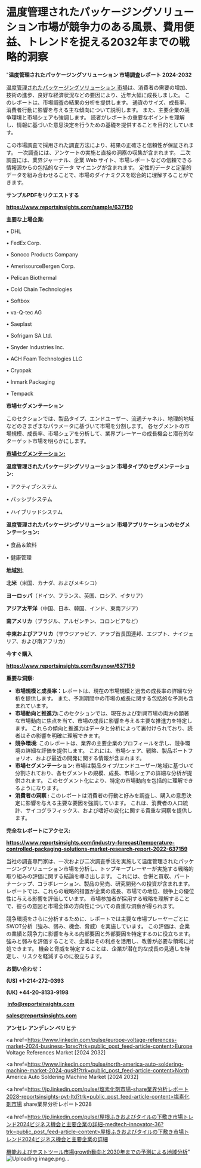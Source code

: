 # 温度管理されたパッケージングソリューション市場が競争力のある風景、費用便益、トレンドを捉える2032年までの戦略的洞察

"<strong>温度管理されたパッケージングソリューション 市場調査レポート 2024-2032</strong>

<a href=https://www.reportsinsights.com/sample/637159>温度管理されたパッケージングソリューション 市場</a>は、消費者の需要の増加、技術の進歩、良好な経済状況などの要因により、近年大幅に成長しました。 このレポートは、市場調査の結果の分析を提供します。 通貨のサイズ、成長率、消費者行動に影響を与える主な傾向について説明します。 また、主要企業の競争環境と市場シェアも強調します。 読者がレポートの重要なポイントを理解し、情報に基づいた意思決定を行うための基礎を提供することを目的としています。

この市場調査で採用された調査方法により、結果の正確さと信頼性が保証されます。 一次調査には、アンケートの実施と直接の洞察の収集が含まれます。 二次調査には、業界ジャーナル、企業 Web サイト、市場レポートなどの信頼できる情報源からの包括的なデータ マイニングが含まれます。 定性的データと定量的データを組み合わせることで、市場のダイナミクスを総合的に理解することができます。

<strong><b>サンプルPDFをリクエストする</b></strong>

<a href=https://www.reportsinsights.com/sample/637159><strong><u>https://www.reportsinsights.com/sample/637159</u></strong></a>

<strong>主要な上場企業:</strong>

• DHL

• FedEx Corp.

• Sonoco Products Company

• AmerisourceBergen Corp.

• Pelican Biothermal

• Cold Chain Technologies

• Softbox

• va-Q-tec AG

• Saeplast

• Sofrigam SA Ltd.

• Snyder Industries Inc.

• ACH Foam Technologies LLC

• Cryopak

• Inmark Packaging

• Tempack

<strong>市場セグメンテーション</strong>

このセクションでは、製品タイプ、エンドユーザー、流通チャネル、地理的地域などのさまざまなパラメータに基づいて市場を分割します。 各セグメントの市場規模、成長率、市場シェアを分析して、業界プレーヤーの成長機会と潜在的なターゲット市場を明らかにします。

<strong><u>市場セグメンテーション</u></strong><strong><u>:</u></strong>

<strong>温度管理されたパッケージングソリューション 市場タイプのセグメンテーション:</strong>

• アクティブシステム

• パッシブシステム

• ハイブリッドシステム

<strong>温度管理されたパッケージングソリューション 市場アプリケーションのセグメンテーション:</strong>

• 食品＆飲料

• 健康管理

<strong><u>地域別</u></strong><strong><u>:</u></strong>

<strong>北米</strong>（米国、カナダ、およびメキシコ）

<strong>ヨーロッパ</strong>（ドイツ、フランス、英国、ロシア、イタリア）

<strong>アジア太平洋</strong>（中国、日本、韓国、インド、東南アジア）

<strong>南アメリカ</strong>（ブラジル、アルゼンチン、コロンビアなど）

<strong>中東およびアフリカ</strong>（サウジアラビア、アラブ首長国連邦、エジプト、ナイジェリア、および南アフリカ）

<strong>今すぐ購入</strong>

<a href=https://www.reportsinsights.com/buynow/637159><strong><u>https://www.reportsinsights.com/buynow/637159</u></strong></a>

<strong>重要な洞察:</strong>
<ul>
  <li><strong>市場規模と成長率：</strong>レポートは、現在の市場規模と過去の成長率の詳細な分析を提供します。 また、予測期間中の市場の成長に関する包括的な予測も含まれています。</li>
  <li><strong>市場動向と推進力:</strong>このセクションでは、現在および新興市場の両方の顕著な市場動向に焦点を当て、市場の成長に影響を与える主要な推進力を特定します。 これらの傾向と推進力はデータと分析によって裏付けられており、読者はその影響を明確に理解できます。</li>
  <li><strong>競争環境</strong>: このレポートは、業界の主要企業のプロフィールを示し、競争環境の詳細な評価を提供します。 これには、市場シェア、戦略、製品ポートフォリオ、および最近の開発に関する情報が含まれます。</li>
  <li><strong>市場セグメンテーション: </strong>市場は製品タイプ/エンドユーザー/地域に基づいて分割されており、各セグメントの規模、成長、市場シェアの詳細な分析が提供されます。 このセグメント化により、特定の市場動向を包括的に理解できるようになります。</li>
  <li><strong>消費者の洞察 : </strong>このレポートは消費者の行動と好みを調査し、購入の意思決定に影響を与える主要な要因を強調しています。 これは、消費者の人口統計、サイコグラフィックス、および嗜好の変化に関する貴重な洞察を提供します。</li>
</ul>
<strong>完全なレポートにアクセス:</strong>

<a href=https://www.reportsinsights.com/industry-forecast/temperature-controlled-packaging-solutions-market-research-report-2022-637159><strong><u><b>https://www.reportsinsights.com/industry-forecast/temperature-controlled-packaging-solutions-market-research-report-2022-637159</b></u></strong></a>

当社の調査専門家は、一次および二次調査手法を実施して温度管理されたパッケージングソリューション市場を分析し、トップキープレーヤーが実施する戦略的取り組みの評価に関する結論を導き出します。 これには、合併と買収、パートナーシップ、コラボレーション、製品の発売、研究開発への投資が含まれます。 レポートでは、これらの戦略的措置が企業の成長、市場での地位、競争上の優位性に与える影響を評価しています。 市場参加者が採用する戦略を理解することで、彼らの意図と市場全体の方向性についての貴重な洞察が得られます。

競争環境をさらに分析するために、レポートでは主要な市場プレーヤーごとにSWOT分析（強み、弱み、機会、脅威）を実施しています。 この評価は、企業の業績と競争力に影響を与える内部要因と外部要因を特定するのに役立ちます。 強みと弱みを評価することで、企業はその利点を活用し、改善が必要な領域に対処できます。 機会と脅威を特定することは、企業が潜在的な成長の見通しを特定し、リスクを軽減するのに役立ちます。

<strong>お問い合わせ：</strong>

<strong>(US) +1-214-272-0393</strong>

<strong>(UK) +44-20-8133-9198</strong>

<strong> </strong><a href=info@reportsinsights.com><strong><u>info@reportsinsights.com</u></strong></a>

<a href=sales@reportsinsights.com><strong><u>sales@reportsinsights.com</u></strong></a>

<strong>アンセレ アンデレン ベリヒテ</strong>

<a href=https://www.linkedin.com/pulse/europe-voltage-references-market-2024-business-1prxc?trk=public_post_feed-article-content>Europe Voltage References Market [2024 2032]</a>

<a href=https://www.linkedin.com/pulse/north-america-auto-soldering-machine-market-2024-qus8f?trk=public_post_feed-article-content>North America Auto Soldering Machine Market [2024 2032]</a>

<a href=https://jp.linkedin.com/pulse/塩素化剤市場-share業界分析レポート2028-reportsinsights-pvt-ltd?trk=public_post_feed-article-content>塩素化剤市場 share業界分析レポート2028</a>

<a href=https://jp.linkedin.com/pulse/屋根ふきおよびタイルの下敷き市場トレンド2024ビジネス機会と主要企業の詳細-medtech-innovator-36?trk=public_post_feed-article-content>屋根ふきおよびタイルの下敷き市場トレンド2024ビジネス機会と主要企業の詳細</a>

<a href=https://www.linkedin.com/pulse/機能およびテストツール市場growth動向と2030年までの予測による地域分析-community-market-research-uzkxf/>機能およびテストツール市場growth動向と2030年までの予測による地域分析</a>"
![Uploading image.png…]()
